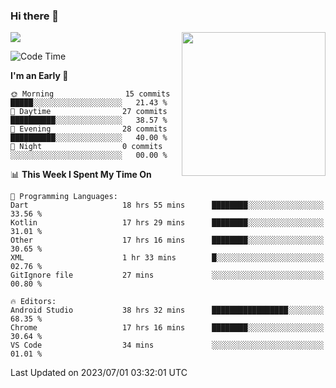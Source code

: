 ### Hi there 👋

![](https://metrics.lecoq.io/itaowu?template=classic&config.timezone=Asia%2FShanghai)
<img align='right' src="https://media.giphy.com/media/M9gbBd9nbDrOTu1Mqx/giphy.gif" width="230">

<!--START_SECTION:waka-->
![Code Time](http://img.shields.io/badge/Code%20Time-166%20hrs%2039%20mins-blue)

**I'm an Early 🐤** 

```text
🌞 Morning                15 commits          █████░░░░░░░░░░░░░░░░░░░░   21.43 % 
🌆 Daytime                27 commits          ██████████░░░░░░░░░░░░░░░   38.57 % 
🌃 Evening                28 commits          ██████████░░░░░░░░░░░░░░░   40.00 % 
🌙 Night                  0 commits           ░░░░░░░░░░░░░░░░░░░░░░░░░   00.00 % 
```


📊 **This Week I Spent My Time On** 

```text
💬 Programming Languages: 
Dart                     18 hrs 55 mins      ████████░░░░░░░░░░░░░░░░░   33.56 % 
Kotlin                   17 hrs 29 mins      ████████░░░░░░░░░░░░░░░░░   31.01 % 
Other                    17 hrs 16 mins      ████████░░░░░░░░░░░░░░░░░   30.65 % 
XML                      1 hr 33 mins        █░░░░░░░░░░░░░░░░░░░░░░░░   02.76 % 
GitIgnore file           27 mins             ░░░░░░░░░░░░░░░░░░░░░░░░░   00.80 % 

🔥 Editors: 
Android Studio           38 hrs 32 mins      █████████████████░░░░░░░░   68.35 % 
Chrome                   17 hrs 16 mins      ████████░░░░░░░░░░░░░░░░░   30.64 % 
VS Code                  34 mins             ░░░░░░░░░░░░░░░░░░░░░░░░░   01.01 % 
```


 Last Updated on 2023/07/01 03:32:01 UTC
<!--END_SECTION:waka-->

<!--
**itaowu/itaowu** is a ✨ _special_ ✨ repository because its `README.md` (this file) appears on your GitHub profile.

Here are some ideas to get you started:

- 🔭 I’m currently working on ...
- 🌱 I’m currently learning ...
- 👯 I’m looking to collaborate on ...
- 🤔 I’m looking for help with ...
- 💬 Ask me about ...
- 📫 How to reach me: ...
- 😄 Pronouns: ...
- ⚡ Fun fact: ...
-->
